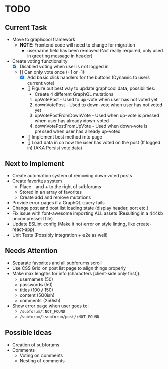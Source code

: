 # TODO

## Current Task
- Move to graphcool framework
  - **NOTE**: Frontend code will need to change for migration
    - username field has been removed (Not really required, only used in greeting message in header)
- Create voting functionality
  - [x] Disabled voting when user is not logged in
  - [] Can only vote once (+1 or -1)
    - [x] Add basic click handlers for the buttons (Dynamic to users current vote)
    - [] Figure out best way to update graphcool data, possibilities:
      - Create 4 different GraphQL mutations
      1) upVotePost - Used to up-vote when user has not voted yet
      1) downVotePost - Used to down-vote when user has not voted yet
      1) upVotePostFromDownVote - Used when up-vote is pressed when user has already down-voted
      1) downVotePostFromUpVote - Used when down-vote is pressed when user has already up-voted
    - [] Implement best method into page
    - [] Load data in on how the user has voted on the post (If logged in) (AKA Persist vote data)

## Next to Implement
- Create automation system of removing down voted posts
- Create favorites system
  - Place - and + to the right of subforums
  - Stored in an array of favorites
  - Create add and remove mutations
- Provide error pages if a GraphQL query fails
- Change post and post list loading state (display header, sort etc.)
- Fix issue with font-awesome importing ALL assets (Resulting in a 444kb uncompressed file)
- Update ESLint config (Make it not error on style linting, like create-react-app)
- Unit Tests (Possibly integration + e2e as well)

## Needs Attention
- Separate favorites and all subforums scroll
- Use CSS Grid on post list page to align things properly
- Make max lengths for info (characters [client-side only first]):
  - usernames (50)
  - passwords (50)
  - titles (100 / 150)
  - content (500ish)
  - comments (250ish)
- Show error page when user goes to:
  - `/subforum/:NOT_FOUND`
  - `/subforum/:subforum/post/:NOT_FOUND`

## Possible Ideas
- Creation of subforums
- Comments
  - Voting on comments
  - Nesting of comments
